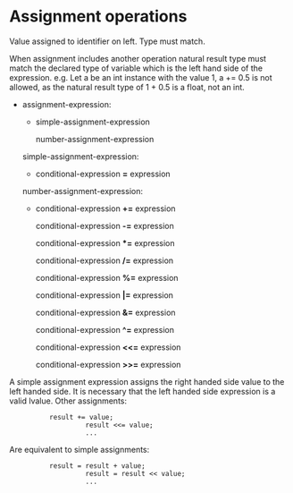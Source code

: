 

Assignment operations
=====================

Value assigned to identifier on left. Type must match.

When assignment includes another operation natural result type must match the declared type of variable which is the left hand side of the expression. e.g. Let a be an int instance with the value 1, a += 0.5 is not allowed, as the natural result type of 1 + 0.5 is a float, not an int.

-   assignment-expression:

    -   simple-assignment-expression

        number-assignment-expression

    simple-assignment-expression:

    -   conditional-expression **=** expression

    number-assignment-expression:

    -   conditional-expression **+=** expression

        conditional-expression **-=** expression

        conditional-expression **\*=** expression

        conditional-expression **/=** expression

        conditional-expression **%=** expression

        conditional-expression **|=** expression

        conditional-expression **&=** expression

        conditional-expression **\^=** expression

        conditional-expression **\<\<=** expression

        conditional-expression **\>\>=** expression

A simple assignment expression assigns the right handed side value to the left handed side. It is necessary that the left handed side expression is a valid lvalue. Other assignments:

              result += value;
                       result <<= value;
                       ...
            

Are equivalent to simple assignments:

              result = result + value;
                       result = result << value;
                       ...
            

